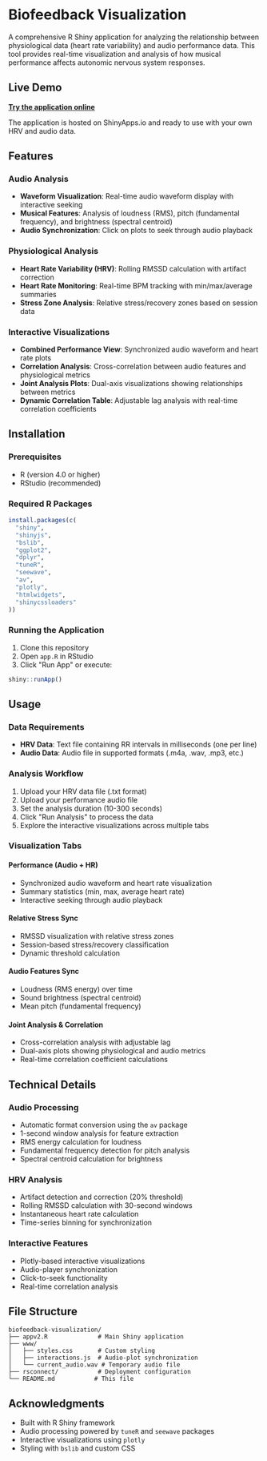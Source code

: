 # Biofeedback Visualization

A comprehensive R Shiny application for analyzing the relationship between physiological data (heart rate variability) and audio performance data. This tool provides real-time visualization and analysis of how musical performance affects autonomic nervous system responses.

## Live Demo

**[Try the application online](https://tristin.shinyapps.io/Biofeedback_Visualization/)**

The application is hosted on ShinyApps.io and ready to use with your own HRV and audio data.

## Features

### Audio Analysis
- **Waveform Visualization**: Real-time audio waveform display with interactive seeking
- **Musical Features**: Analysis of loudness (RMS), pitch (fundamental frequency), and brightness (spectral centroid)
- **Audio Synchronization**: Click on plots to seek through audio playback

### Physiological Analysis
- **Heart Rate Variability (HRV)**: Rolling RMSSD calculation with artifact correction
- **Heart Rate Monitoring**: Real-time BPM tracking with min/max/average summaries
- **Stress Zone Analysis**: Relative stress/recovery zones based on session data

### Interactive Visualizations
- **Combined Performance View**: Synchronized audio waveform and heart rate plots
- **Correlation Analysis**: Cross-correlation between audio features and physiological metrics
- **Joint Analysis Plots**: Dual-axis visualizations showing relationships between metrics
- **Dynamic Correlation Table**: Adjustable lag analysis with real-time correlation coefficients

## Installation

### Prerequisites
- R (version 4.0 or higher)
- RStudio (recommended)

### Required R Packages
```r
install.packages(c(
  "shiny",
  "shinyjs", 
  "bslib",
  "ggplot2",
  "dplyr",
  "tuneR",
  "seewave",
  "av",
  "plotly",
  "htmlwidgets",
  "shinycssloaders"
))
```

### Running the Application
1. Clone this repository
2. Open `app.R` in RStudio
3. Click "Run App" or execute:
```r
shiny::runApp()
```

## Usage

### Data Requirements
- **HRV Data**: Text file containing RR intervals in milliseconds (one per line)
- **Audio Data**: Audio file in supported formats (.m4a, .wav, .mp3, etc.)

### Analysis Workflow
1. Upload your HRV data file (.txt format)
2. Upload your performance audio file
3. Set the analysis duration (10-300 seconds)
4. Click "Run Analysis" to process the data
5. Explore the interactive visualizations across multiple tabs

### Visualization Tabs

#### Performance (Audio + HR)
- Synchronized audio waveform and heart rate visualization
- Summary statistics (min, max, average heart rate)
- Interactive seeking through audio playback

#### Relative Stress Sync
- RMSSD visualization with relative stress zones
- Session-based stress/recovery classification
- Dynamic threshold calculation

#### Audio Features Sync
- Loudness (RMS energy) over time
- Sound brightness (spectral centroid)
- Mean pitch (fundamental frequency)

#### Joint Analysis & Correlation
- Cross-correlation analysis with adjustable lag
- Dual-axis plots showing physiological and audio metrics
- Real-time correlation coefficient calculations

## Technical Details

### Audio Processing
- Automatic format conversion using the `av` package
- 1-second window analysis for feature extraction
- RMS energy calculation for loudness
- Fundamental frequency detection for pitch analysis
- Spectral centroid calculation for brightness

### HRV Analysis
- Artifact detection and correction (20% threshold)
- Rolling RMSSD calculation with 30-second windows
- Instantaneous heart rate calculation
- Time-series binning for synchronization

### Interactive Features
- Plotly-based interactive visualizations
- Audio-player synchronization
- Click-to-seek functionality
- Real-time correlation analysis

## File Structure

```
biofeedback-visualization/
├── appv2.R              # Main Shiny application
├── www/
│   ├── styles.css       # Custom styling
│   ├── interactions.js  # Audio-plot synchronization
│   └── current_audio.wav # Temporary audio file
├── rsconnect/           # Deployment configuration
└── README.md           # This file
```

## Acknowledgments

- Built with R Shiny framework
- Audio processing powered by `tuneR` and `seewave` packages
- Interactive visualizations using `plotly`
- Styling with `bslib` and custom CSS


